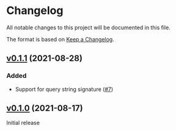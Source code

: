 # Changelog

All notable changes to this project will be documented in this file.

The format is based on [Keep a Changelog](https://keepachangelog.com/en/1.0.0/).

## [v0.1.1](https://github.com/aws-beam/aws_signature/tree/v0.1.1) (2021-08-28)

### Added

- Support for query string signature ([#7](https://github.com/aws-beam/aws_signature/pull/7))

## [v0.1.0](https://github.com/aws-beam/aws_signature/tree/v0.1.0) (2021-08-17)

Initial release
